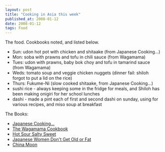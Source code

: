 ```yaml
---
layout: post
title: "Cooking in Asia this week"
published_at: 2008-01-12
date: 2008-01-12
tags: Food
---
```


The food. Cookbooks noted, and listed below.

*   Sun: udon hot pot with chicken and shitaake (from Japanese Cooking...)
*   Mon: soba with prawns and tofu in chili sauce (from Wagamama)
*   Tues: udon with prawns, baby bok choy and tofu in tamarind sauce (from Wagamama)
*   Weds: tomato soup and veggie chicken nuggets (dinner fail: shiloh forgot to put a lid on the rice)
*   Thurs: Fukume-Ni (slow cooked shitaake, from Japanese Cooking...)
*   sushi rice - always keeping some in the fridge for meals, and Shiloh has been making onigiri for her school lunches
*   dashi - made a pint each of first and second dashi on sunday, using for various recipes, and miso soup at breakfast

The Books:

*   [Japanese Cooking...](http://www.amazon.com/exec/obidos/ASIN/0681323272/dietrganx4com-20)
*   [The Wagamama Cookbook](http://www.amazon.com/exec/obidos/ASIN/1904920233/dietrganx4com-20)
*   [Hot Sour Salty Sweet](http://www.amazon.com/exec/obidos/ASIN/1579651143/dietrganx4com-20)
*   [Japanese Women Don't Get Old or Fat](http://www.amazon.com/exec/obidos/ASIN/0385339984/dietrganx4com-20)
*   [China Moon](http://www.amazon.com/exec/obidos/ASIN/0894807544/dietrganx4com-20)